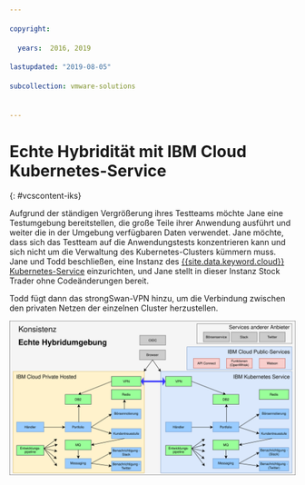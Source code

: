 ```yaml
---

copyright:

  years:  2016, 2019

lastupdated: "2019-08-05"

subcollection: vmware-solutions


---
```


# Echte Hybridität mit IBM Cloud Kubernetes-Service
{: #vcscontent-iks}

Aufgrund der ständigen Vergrößerung ihres Testteams möchte Jane eine Testumgebung bereitstellen, die große Teile ihrer Anwendung ausführt und weiter die in der Umgebung verfügbaren Daten verwendet. Jane möchte, dass sich das Testteam auf die Anwendungstests konzentrieren kann und sich nicht um die Verwaltung des Kubernetes-Clusters kümmern muss. Jane und Todd beschließen, eine Instanz des [{{site.data.keyword.cloud}} Kubernetes-Service](https://www.ibm.com/cloud/container-service) einzurichten, und Jane stellt in dieser Instanz Stock Trader ohne Codeänderungen bereit.

Todd fügt dann das strongSwan-VPN hinzu, um die Verbindung zwischen den privaten Netzen der einzelnen Cluster herzustellen.

![Stock Trader als echte Hybridanwendung](../../images/vcscontent-truehybrid.svg "Stock Trader als echte Hybridanwendung")
